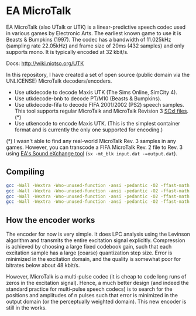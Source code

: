 # EA MicroTalk

EA MicroTalk (also UTalk or UTK) is a linear-predictive speech codec used in
various games by Electronic Arts. The earliest known game to use it is
Beasts & Bumpkins (1997). The codec has a bandwidth of 11.025kHz (sampling rate
22.05kHz) and frame size of 20ms (432 samples) and only supports mono. It is
typically encoded at 32 kbit/s.

Docs: http://wiki.niotso.org/UTK

In this repository, I have created a set of open source (public domain
via the UNLICENSE) MicroTalk decoders/encoders.

- Use utkdecode to decode Maxis UTK (The Sims Online, SimCity 4).
- Use utkdecode-bnb to decode PT/M10 (Beasts & Bumpkins).
- Use utkdecode-fifa to decode FIFA 2001/2002 (PS2) speech samples. This tool
  supports regular MicroTalk and MicroTalk Revision 3
  [SCxl files](https://wiki.multimedia.cx/index.php/Electronic_Arts_SCxl).(\*)
- Use utkencode to encode Maxis UTK. (This is the simplest container format and
  is currently the only one supported for encoding.)

(\*) I wasn't able to find any real-world MicroTalk Rev. 3 samples in any games.
However, you can transcode a FIFA MicroTalk Rev. 2 file to Rev. 3 using
[EA's Sound eXchange tool](https://wiki.multimedia.cx/index.php/Electronic_Arts_Sound_eXchange)
(`sx -mt_blk input.dat -=output.dat`).

## Compiling

```bash
gcc -Wall -Wextra -Wno-unused-function -ansi -pedantic -O2 -ffast-math -fwhole-program -g0 -s -static-libgcc -o utkdecode utkdecode.c
gcc -Wall -Wextra -Wno-unused-function -ansi -pedantic -O2 -ffast-math -fwhole-program -g0 -s -static-libgcc -o utkdecode-fifa utkdecode-fifa.c
gcc -Wall -Wextra -Wno-unused-function -ansi -pedantic -O2 -ffast-math -fwhole-program -g0 -s -static-libgcc -o utkdecode-bnb utkdecode-bnb.c
gcc -Wall -Wextra -Wno-unused-function -ansi -pedantic -O2 -ffast-math -fwhole-program -g0 -s -static-libgcc -o utkencode utkencode.c
```

## How the encoder works

The encoder for now is very simple. It does LPC analysis using the Levinson
algorithm and transmits the entire excitation signal explicitly. Compression is
achieved by choosing a large fixed codebook gain, such that each excitation
sample has a large (coarse) quantization step size. Error is minimized in the
excitation domain, and the quality is somewhat poor for bitrates below about
48 kbit/s.

However, MicroTalk is a multi-pulse codec (it is cheap to code long runs of
zeros in the excitation signal). Hence, a much better design (and indeed the
standard practice for multi-pulse speech codecs) is to search for the positions
and amplitudes of n pulses such that error is minimized in the output domain
(or the perceptually weighted domain). This new encoder is still in the works.
